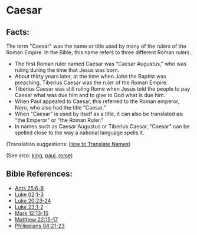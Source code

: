 # Caesar #

## Facts: ##

The term "Caesar" was the name or title used by many of the rulers of the Roman Empire. In the Bible, this name refers to three different Roman rulers.

 * The first Roman ruler named Caesar was "Caesar Augustus," who was ruling during the time that Jesus was born.
 * About thirty years later, at the time when John the Baptist was preaching, Tiberius Caesar was the ruler of the Roman Empire. 
 * Tiberius Caesar was still ruling Rome when Jesus told the people to pay Caesar what was due him and to give to God what is due him.
 * When Paul appealed to Caesar, this referred to the Roman emperor, Nero, who also had the title "Caesar."
 * When "Caesar" is used by itself as a title, it can also be translated as: "the Emperor" or "the Roman Ruler."
 * In names such as Caesar Augustus or Tiberius Caesar, "Caesar" can be spelled close to the way a national language spells it.

(Translation suggestions: [How to Translate Names](https://git.door43.org/Door43/en-ta-translate-vol1/src/master/content/translate_names.md))

(See also: [king](../other/king.md), [paul](../other/paul.md), [rome](../other/rome.md))

## Bible References: ##

* [Acts 25:6-8](https://door43.org/en/bible/notes/act/25/06)
* [Luke 02:1-3](https://door43.org/en/bible/notes/luk/02/01)
* [Luke 20:23-24](https://door43.org/en/bible/notes/luk/20/23)
* [Luke 23:1-2](https://door43.org/en/bible/notes/luk/23/01)
* [Mark 12:13-15](https://door43.org/en/bible/notes/mrk/12/13)
* [Matthew 22:15-17](https://door43.org/en/bible/notes/mat/22/15)
* [Philippians 04:21-23](https://door43.org/en/bible/notes/php/04/21)
